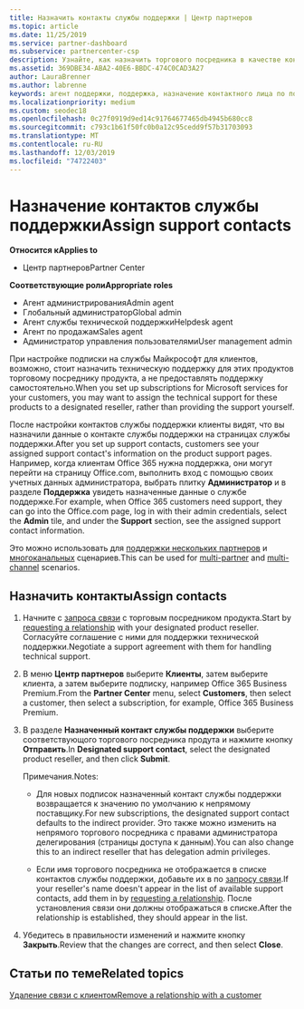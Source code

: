 ```yaml
---
title: Назначить контакты службы поддержки | Центр партнеров
ms.topic: article
ms.date: 11/25/2019
ms.service: partner-dashboard
ms.subservice: partnercenter-csp
description: Узнайте, как назначить торгового посредника в качестве контактного лица технической поддержки для клиентов с подписками на службы Майкрософт.
ms.assetid: 369DBE34-ABA2-40E6-BBDC-474C0CAD3A27
author: LauraBrenner
ms.author: labrenne
keywords: агент поддержки, поддержка, назначение контактного лица по поддержке, назначенное контактное лицо из службы поддержки
ms.localizationpriority: medium
ms.custom: seodec18
ms.openlocfilehash: 0c27f0919d9ed14c91764677465db4945b680cc8
ms.sourcegitcommit: c793c1b61f50fc0b0a12c95cedd9f57b31703093
ms.translationtype: MT
ms.contentlocale: ru-RU
ms.lasthandoff: 12/03/2019
ms.locfileid: "74722403"
---
```

# <a name="assign-support-contacts"></a><span data-ttu-id="38743-104">Назначение контактов службы поддержки</span><span class="sxs-lookup"><span data-stu-id="38743-104">Assign support contacts</span></span>

<span data-ttu-id="38743-105">**Относится к**</span><span class="sxs-lookup"><span data-stu-id="38743-105">**Applies to**</span></span>

- <span data-ttu-id="38743-106">Центр партнеров</span><span class="sxs-lookup"><span data-stu-id="38743-106">Partner Center</span></span>

<span data-ttu-id="38743-107">**Соответствующие роли**</span><span class="sxs-lookup"><span data-stu-id="38743-107">**Appropriate roles**</span></span>

- <span data-ttu-id="38743-108">Агент администрирования</span><span class="sxs-lookup"><span data-stu-id="38743-108">Admin agent</span></span>
- <span data-ttu-id="38743-109">Глобальный администратор</span><span class="sxs-lookup"><span data-stu-id="38743-109">Global admin</span></span>
- <span data-ttu-id="38743-110">Агент службы технической поддержки</span><span class="sxs-lookup"><span data-stu-id="38743-110">Helpdesk agent</span></span>
- <span data-ttu-id="38743-111">Агент по продажам</span><span class="sxs-lookup"><span data-stu-id="38743-111">Sales agent</span></span>
- <span data-ttu-id="38743-112">Администратор управления пользователями</span><span class="sxs-lookup"><span data-stu-id="38743-112">User management admin</span></span>

<span data-ttu-id="38743-113">При настройке подписки на службы Майкрософт для клиентов, возможно, стоит назначить техническую поддержку для этих продуктов торговому посреднику продукта, а не предоставлять поддержку самостоятельно.</span><span class="sxs-lookup"><span data-stu-id="38743-113">When you set up subscriptions for Microsoft services for your customers, you may want to assign the technical support for these products to a designated reseller, rather than providing the support yourself.</span></span>

<span data-ttu-id="38743-114">После настройки контактов службы поддержки клиенты видят, что вы назначили данные о контакте службы поддержки на страницах службы поддержки.</span><span class="sxs-lookup"><span data-stu-id="38743-114">After you set up support contacts, customers see your assigned support contact's information on the product support pages.</span></span> <span data-ttu-id="38743-115">Например, когда клиентам Office 365 нужна поддержка, они могут перейти на страницу Office.com, выполнить вход с помощью своих учетных данных администратора, выбрать плитку **Администратор** и в разделе **Поддержка** увидеть назначенные данные о службе поддержке.</span><span class="sxs-lookup"><span data-stu-id="38743-115">For example, when Office 365 customers need support, they can go into the Office.com page, log in with their admin credentials, select the **Admin** tile, and under the **Support** section, see the assigned support contact information.</span></span>

<span data-ttu-id="38743-116">Это можно использовать для [поддержки нескольких партнеров](multipartner.md) и [многоканальных](multichannel.md) сценариев.</span><span class="sxs-lookup"><span data-stu-id="38743-116">This can be used for [multi-partner](multipartner.md) and [multi-channel](multichannel.md) scenarios.</span></span> 

<a href="" id="assigncontacts"></a>
## <a name="assign-contacts"></a><span data-ttu-id="38743-117">Назначить контакты</span><span class="sxs-lookup"><span data-stu-id="38743-117">Assign contacts</span></span>

1.  <span data-ttu-id="38743-118">Начните с [запроса связи](request-a-relationship-with-a-customer.md) с торговым посредником продукта.</span><span class="sxs-lookup"><span data-stu-id="38743-118">Start by [requesting a relationship](request-a-relationship-with-a-customer.md) with your designated product reseller.</span></span> <span data-ttu-id="38743-119">Согласуйте соглашение с ними для поддержки технической поддержки.</span><span class="sxs-lookup"><span data-stu-id="38743-119">Negotiate a support agreement with them for handling technical support.</span></span>

2.  <span data-ttu-id="38743-120">В меню **Центр партнеров** выберите **Клиенты**, затем выберите клиента, а затем выберите подписку, например Office 365 Business Premium.</span><span class="sxs-lookup"><span data-stu-id="38743-120">From the **Partner Center** menu, select **Customers**, then select a customer, then select a subscription, for example, Office 365 Business Premium.</span></span>

3.  <span data-ttu-id="38743-121">В разделе **Назначенный контакт службы поддержки** выберите соответствующого торгового посредника продута и нажмите кнопку **Отправить**.</span><span class="sxs-lookup"><span data-stu-id="38743-121">In  **Designated support contact**, select the designated product reseller, and then click **Submit**.</span></span> 

    <span data-ttu-id="38743-122">Примечания.</span><span class="sxs-lookup"><span data-stu-id="38743-122">Notes:</span></span> 
    
    *  <span data-ttu-id="38743-123">Для новых подписок назначенный контакт службы поддержки возвращается к значению по умолчанию к непрямому поставщику.</span><span class="sxs-lookup"><span data-stu-id="38743-123">For new subscriptions, the designated support contact defaults to the indirect provider.</span></span> <span data-ttu-id="38743-124">Это также можно изменить на непрямого торгового посредника с правами администратора делегирования (страницы доступа к данным).</span><span class="sxs-lookup"><span data-stu-id="38743-124">You can also change this to an indirect reseller that has delegation admin privileges.</span></span>
    
    *  <span data-ttu-id="38743-125">Если имя торгового посредника не отображается в списке контактов службы поддержки, добавьте их в по [запросу связи](request-a-relationship-with-a-customer.md).</span><span class="sxs-lookup"><span data-stu-id="38743-125">If your reseller's name doesn't appear in the list of available support contacts, add them in by [requesting a relationship](request-a-relationship-with-a-customer.md).</span></span> <span data-ttu-id="38743-126">После установления связи они должны отображаться в списке.</span><span class="sxs-lookup"><span data-stu-id="38743-126">After the relationship is established, they should appear in the list.</span></span>  

4.  <span data-ttu-id="38743-127">Убедитесь в правильности изменений и нажмите кнопку **Закрыть**.</span><span class="sxs-lookup"><span data-stu-id="38743-127">Review that the changes are correct, and then select **Close**.</span></span>

## <a name="related-topics"></a><span data-ttu-id="38743-128">Статьи по теме</span><span class="sxs-lookup"><span data-stu-id="38743-128">Related topics</span></span>

[<span data-ttu-id="38743-129">Удаление связи с клиентом</span><span class="sxs-lookup"><span data-stu-id="38743-129">Remove a relationship with a customer</span></span>](remove-a-relationship.md)